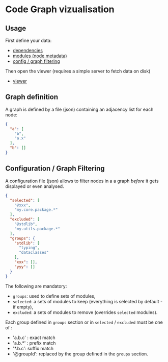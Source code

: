 # Code Graph vizualisation

## Usage

First define your data:

- [dependencies](./resources/data/dependencies.json)
- [modules (node metadata)](./resources/data/modules.json)
- [config / graph filtering](./resources/data/config.json)

Then open the viewer (requires a simple server to fetch data on disk)

- [viewer](./resources/code-viz.html)


## Graph definition

A graph is defined by a file (json) containing an adjacency list for each node:

```json
{
  "a": [
    "b",
    "a.x"
  ],
  "b": []
}
```

## Configuration / Graph Filtering

A configuration file (json) allows to filter nodes in a a graph *before* it gets displayed or even analysed.

```json
{
  "selected": [
    "@xxx",
    "my.core.package.*"
  ],
  "excluded": [
    "@stdlib",
    "my.utils.package.*"
  ],
  "groups": {
    "stdlib": [
      "typing",
      "dataclasses"
    ],
    "xxx": [],
    "yyy": []
  }
}
```

The following are mandatory:

- `groups`: used to define sets of modules,
- `selected`: a sets of modules to keep (everything is selected by default - if empty),
- `excluded`: a sets of modules to remove (overrides `selected` modules).

Each group defined in `groups` section or in `selected` / `excluded` must be one of :

- 'a.b.c' : exact match
- 'a.b.*' : prefix match
- '*.b.c': suffix match
- '@groupId': replaced by the group defined in the `groups` section.
